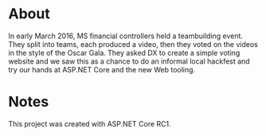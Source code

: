 # About
In early March 2016, MS financial controllers held a teambuilding event. They split into teams, each produced a video, then they voted on the videos in the style of the Oscar Gala. 
They asked DX to create a simple voting website and we saw this as a chance to do an informal local hackfest and try our hands at ASP.NET Core and the new Web tooling.

# Notes
This project was created with ASP.NET Core RC1. 
